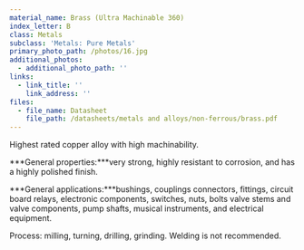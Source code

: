 ```yaml
---
material_name: Brass (Ultra Machinable 360)
index_letter: B
class: Metals
subclass: 'Metals: Pure Metals'
primary_photo_path: /photos/16.jpg
additional_photos:
  - additional_photo_path: ''
links:
  - link_title: ''
    link_address: ''
files:
  - file_name: Datasheet
    file_path: /datasheets/metals and alloys/non-ferrous/brass.pdf
---
```


Highest rated copper alloy with high machinability.

***General properties:***very strong, highly resistant to corrosion, and has a highly polished finish.

***General applications:***bushings, couplings connectors, fittings, circuit board relays, electronic components, switches, nuts, bolts valve stems and valve components, pump shafts, musical instruments, and electrical equipment.

Process: milling, turning, drilling, grinding. Welding is not recommended.